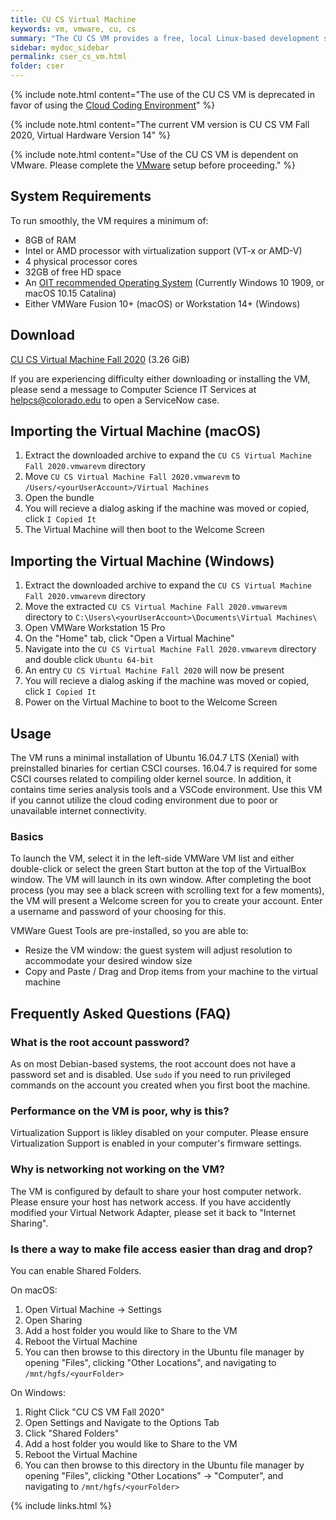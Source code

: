 ```yaml
---
title: CU CS Virtual Machine
keywords: vm, vmware, cu, cs
summary: "The CU CS VM provides a free, local Linux-based development system similar to what we run in our labs. It is primarily used in CS undergraduate courses to ensure all students, teachers, and TAs are using the same standardized environment."
sidebar: mydoc_sidebar
permalink: cser_cs_vm.html
folder: cser
---
```


{% include note.html content="The use of the CU CS VM is deprecated in favor of using the <a href='/coding_environment_landing_page.html'>Cloud Coding Environment</a>" %}

{% include note.html content="The current VM version is CU CS VM Fall 2020, Virtual Hardware Version 14" %}

{% include note.html content="Use of the CU CS VM is dependent on VMware. Please complete the [VMware](/cser_vmware.html) setup before proceeding." %}

## System Requirements

To run smoothly, the VM requires a minimum of:

* 8GB of RAM
* Intel or AMD processor with virtualization support (VT-x or AMD-V)
* 4 physical processor cores
* 32GB of free HD space
* An [OIT recommended Operating System](https://oit.colorado.edu/software-hardware/software-lifecycle) (Currently Windows 10 1909, or macOS 10.15 Catalina)
* Either VMWare Fusion 10+ (macOS) or Workstation 14+ (Windows)

## Download

[CU CS Virtual Machine Fall 2020](https://foundation.cs.colorado.edu/vm/CU-CS-VM-Fall-2020.zip) (3.26 GiB)

If you are experiencing difficulty either downloading or installing the VM, please send a message to Computer Science IT Services at [helpcs@colorado.edu](mailto:helpcs@colorado.edu) to open a ServiceNow case.

## Importing the Virtual Machine (macOS)

1) Extract the downloaded archive to expand the `CU CS Virtual Machine Fall 2020.vmwarevm` directory   
2) Move `CU CS Virtual Machine Fall 2020.vmwarevm` to `/Users/<yourUserAccount>/Virtual Machines`  
3) Open the bundle  
4) You will recieve a dialog asking if the machine was moved or copied, click `I Copied It`  
5) The Virtual Machine will then boot to the Welcome Screen  

## Importing the Virtual Machine (Windows)

1) Extract the downloaded archive to expand the `CU CS Virtual Machine Fall 2020.vmwarevm` directory  
2) Move the extracted `CU CS Virtual Machine Fall 2020.vmwarevm` directory to `C:\Users\<yourUserAccount>\Documents\Virtual Machines\`  
3) Open VMWare Workstation 15 Pro  
4) On the "Home" tab, click "Open a Virtual Machine"  
5) Navigate into the `CU CS Virtual Machine Fall 2020.vmwarevm` directory and double click `Ubuntu 64-bit`  
6) An entry `CU CS Virtual Machine Fall 2020` will now be present  
7) You will recieve a dialog asking if the machine was moved or copied, click `I Copied It`  
8) Power on the Virtual Machine to boot to the Welcome Screen  

## Usage

The VM runs a minimal installation of Ubuntu 16.04.7 LTS (Xenial) with preinstalled binaries for certian CSCI courses. 16.04.7 is required for some CSCI courses related to compiling older kernel source. In addition, it contains time series analysis tools and a VSCode environment. Use this VM if you cannot utilize the cloud coding environment due to poor or unavailable internet connectivity.

### Basics

To launch the VM, select it in the left-side VMWare VM list and either double-click or select the green Start button at the top of the VirtualBox window. The VM will launch in its own window. After completing the boot process (you may see a black screen with scrolling text for a few moments), the VM will present a Welcome screen for you to create your account. Enter a username and password of your choosing for this.

VMWare Guest Tools are pre-installed, so you are able to:
* Resize the VM window: the guest system will adjust resolution to accommodate your desired window size
* Copy and Paste / Drag and Drop items from your machine to the virtual machine

## Frequently Asked Questions (FAQ)

### What is the root account password?

As on most Debian-based systems, the root account does not have a password set and is disabled. Use `sudo` if you need to run privileged commands on the account you created when you first boot the machine.

### Performance on the VM is poor, why is this?
Virtualization Support is likley disabled on your computer. Please ensure Virtualization Support is enabled in your computer's firmware settings.

### Why is networking not working on the VM?

The VM is configured by default to share your host computer network. Please ensure your host has network access.
If you have accidently modified your Virtual Network Adapter, please set it back to "Internet Sharing".

### Is there a way to make file access easier than drag and drop?

You can enable Shared Folders.

On macOS:  
1) Open Virtual Machine -> Settings  
2) Open Sharing  
3) Add a host folder you would like to Share to the VM  
4) Reboot the Virtual Machine  
5) You can then browse to this directory in the Ubuntu file manager by opening "Files", clicking "Other Locations", and navigating to `/mnt/hgfs/<yourFolder>`  

On Windows:  
1) Right Click "CU CS VM Fall 2020"  
2) Open Settings and Navigate to the Options Tab  
3) Click "Shared Folders"  
3) Add a host folder you would like to Share to the VM  
4) Reboot the Virtual Machine  
5) You can then browse to this directory in the Ubuntu file manager by opening "Files", clicking "Other Locations" -> "Computer", and navigating to `/mnt/hgfs/<yourFolder>`  

{% include links.html %}
